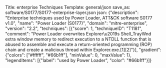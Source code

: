 Title: enterprise Techniques
Template: general/json
save_as: software/S0177/S0177-enterprise-layer.json
json: {"description": "Enterprise techniques used by Power Loader, ATT&CK software S0177 v1.0", "name": "Power Loader (S0177)", "domain": "mitre-enterprise", "version": "2.2", "techniques": [{"score": 1, "techniqueID": "T1181", "comment": "Power Loader overwrites Explorer\u2019s Shell_TrayWnd extra window memory to redirect execution to a NTDLL function that is abused to assemble and execute a return-oriented programming (ROP) chain and create a malicious thread within Explorer.exe.[1][2]"}], "gradient": {"colors": ["#ffffff", "#66b1ff"], "minValue": 0, "maxValue": 1}, "legendItems": [{"label": "used by Power Loader", "color": "#66b1ff"}]}
